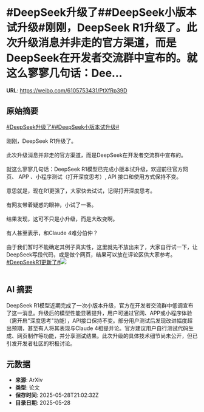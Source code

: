# #DeepSeek升级了##DeepSeek小版本试升级#刚刚，DeepSeek R1升级了。此次升级消息并非走的官方渠道，而是DeepSeek在开发者交流群中宣布的。就这么寥寥几句话：Dee...

**URL**: https://weibo.com/6105753431/PtXfRp39D

## 原始摘要

<a href="https://m.weibo.cn/search?containerid=231522type%3D1%26t%3D10%26q%3D%23DeepSeek%E5%8D%87%E7%BA%A7%E4%BA%86%23&amp;extparam=%23DeepSeek%E5%8D%87%E7%BA%A7%E4%BA%86%23" data-hide=""><span class="surl-text">#DeepSeek升级了#</span></a><a href="https://m.weibo.cn/search?containerid=231522type%3D1%26t%3D10%26q%3D%23DeepSeek%E5%B0%8F%E7%89%88%E6%9C%AC%E8%AF%95%E5%8D%87%E7%BA%A7%23&amp;extparam=%23DeepSeek%E5%B0%8F%E7%89%88%E6%9C%AC%E8%AF%95%E5%8D%87%E7%BA%A7%23" data-hide=""><span class="surl-text">#DeepSeek小版本试升级#</span></a><br><br>刚刚，DeepSeek R1升级了。<br><br>此次升级消息并非走的官方渠道，而是DeepSeek在开发者交流群中宣布的。<br><br>就这么寥寥几句话：DeepSeek R1模型已完成小版本试升级，欢迎前往官方网页、 APP 、小程序测试（打开深度思考）, API 接口和使用方式保持不变。<br><br>意思就是，现在R1更强了，大家快去试试，记得打开深度思考。<br><br>有网友带着疑惑的眼神，小试了一番。<br><br>结果发现，这可不只是小升级，而是大改变啊。<br><br>有人甚至表示，和Claude 4难分伯仲？<br><br>由于我们暂时不能确定其例子真实性，这里就先不放出来了，大家自行试一下，让DeepSeek写段代码，或是做个网页，结果可以放在评论区供大家参考。 <a href="https://m.weibo.cn/search?containerid=231522type%3D1%26t%3D10%26q%3D%23DeepSeekR1%E6%9B%B4%E6%96%B0%E4%BA%86%23&amp;extparam=%23DeepSeekR1%E6%9B%B4%E6%96%B0%E4%BA%86%23" data-hide=""><span class="surl-text">#DeepSeekR1更新了#</span></a><img style="" src="https://tvax1.sinaimg.cn/large/006Fd7o3ly1i1vjd72apuj30ry0cl0u1.jpg" referrerpolicy="no-referrer"><br><br>

## AI 摘要

DeepSeek R1模型近期完成了一次小版本升级，官方在开发者交流群中低调宣布了这一消息。升级后的模型性能显著提升，用户可通过官网、APP或小程序体验（需开启"深度思考"功能），API接口保持不变。部分用户测试后发现改进幅度超出预期，甚至有人将其表现与Claude 4相提并论。官方建议用户自行测试代码生成、网页制作等功能，并分享测试结果。此次升级的具体技术细节尚未公开，但已引发开发者社区的积极讨论。

## 元数据

- **来源**: ArXiv
- **类型**: 论文
- **保存时间**: 2025-05-28T21:02:32Z
- **目录日期**: 2025-05-28
